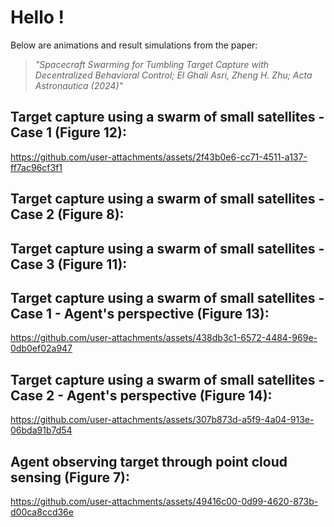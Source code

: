 # Hello !

Below are animations and result simulations from the paper:

>*"Spacecraft Swarming for Tumbling Target Capture with Decentralized Behavioral Control; El Ghali Asri, Zheng H. Zhu;  Acta Astronautica (2024)"*

## **Target capture using a swarm of small satellites - Case 1 (Figure 12):**

https://github.com/user-attachments/assets/2f43b0e6-cc71-4511-a137-ff7ac96cf3f1

## **Target capture using a swarm of small satellites - Case 2 (Figure 8):**

## **Target capture using a swarm of small satellites - Case 3 (Figure 11):**

## **Target capture using a swarm of small satellites - Case 1 - Agent's perspective (Figure 13):**

https://github.com/user-attachments/assets/438db3c1-6572-4484-969e-0db0ef02a947

## **Target capture using a swarm of small satellites - Case 2 - Agent's perspective (Figure 14):**

https://github.com/user-attachments/assets/307b873d-a5f9-4a04-913e-06bda91b7d54

## **Agent observing target through point cloud sensing (Figure 7):**

https://github.com/user-attachments/assets/49416c00-0d99-4620-873b-d00ca8ccd36e

